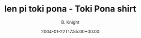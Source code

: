 ---
title: 'len pi toki pona - Toki Pona shirt'
posts: 2
hash: 't184'
author: 'B. Knight'
date: 2004-01-22T17:55:00+00:00
sources:
  - http://forums.tokipona.org/viewtopic.php%3Ft=184.html
---